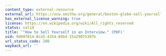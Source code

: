 ```yaml
---
content_type: external-resource
external_url: https://ocw.smithw.org/general/boston-globe-sell-yourself-interview.pdf
has_external_license_warning: true
license: https://en.wikipedia.org/wiki/All_rights_reserved
status: valid
title: '"How to Sell Yourself in an Interview." (PDF)'
uid: 9d69f814-8ca5-4354-84b4-15a29075397b
url_status_code: 200
wayback_url: ''
---
```

